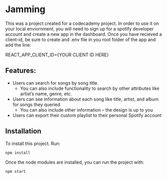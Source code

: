 # Jamming

This was a project created for a codecademy project. In order to use it on your local enviornment, you will need to sign up for a spotify developer account and create a new app in the dashboard. Once you have recieved a client-id, be sure to create and .env file in you root folder of the app and add the line:

REACT_APP_CLIENT_ID={YOUR CLIENT ID HERE}

## Features:

-   Users can search for songs by song title.
    -   You can also include functionality to search by other attributes like artist’s name, genre, etc.
-   Users can see information about each song like title, artist, and album for songs they queried
    -   You can also include other information – the design is up to you
-   Users can export their custom playlist to their personal Spotify account

## Installation

To install this project. Run:

`npm install`

Once the node modules are installed, you can run the project with:

`npm start`
